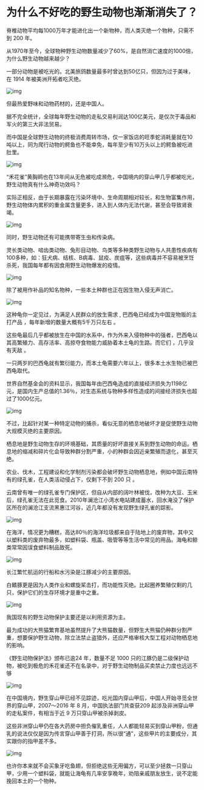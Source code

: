# 为什么不好吃的野生动物也渐渐消失了？

脊椎动物平均每1000万年才能进化出一个新物种，而人类灭绝一个物种，只需不到 200 年。

从1970年至今，全球物种野生动物数量减少了60%，是自然消亡速度的1000倍，为什么野生动物越来越少？

一部分动物是被吃光的。北美旅鸽数量最多时曾达到50亿只，但因为过于美味，在 1914 年被美洲开拓者吃灭绝。

![img](https://mmbiz.qpic.cn/mmbiz_png/U6yRaDu1NaZ423eibFolOHaQ0HUCbibTrS0Z4bmPHC4uQVoznzBMhejJmbPhSpwvVicLUJHiaDoYIBeCQiaFgtHA7Kw/640?wx_fmt=png)

但最热爱野味和动物药材的，还是中国人。

据不完全统计，全球每年野生动物的走私交易利润达100亿美元，是仅次于毒品和军火的第三大非法贸易。

而中国是全球野生动物的终极消费周转市场，仅一家饭店的旺季蛇消耗量就在10吨以上，同为爬行动物的鳄鱼也不能幸免，每年至少有10万头以上的鳄鱼被吃进肚里。

![img](https://mmbiz.qpic.cn/mmbiz_png/U6yRaDu1NaZTs7wNLkZpNrtelm1Erl7CdEY3YpXjVBjONKAgpBqZStNVPDcDlfMyQLSxcr4PzCiaT85mPicHiakEA/640?wx_fmt=png)

“禾花雀”黄胸鹀也在13年间从无危被吃成濒危，中国境内的穿山甲几乎都被吃光，野生动物真有什么神奇功效吗？

实际正相反，由于长期暴露在污染环境中、生命周期相对较长，和生物富集作用，野生动物体内累积的重金属含量更多，进入到人体内无法代谢，甚至会导致肾衰竭。 

![img](https://mmbiz.qpic.cn/mmbiz_jpg/U6yRaDu1NaZTs7wNLkZpNrtelm1Erl7C6LMxacGNricbwFYL4ZeoO6hzSiaMLMibIse2ZBQ4iaQl9GVdgJdcyjwGPw/640?wx_fmt=jpeg)

同时，野生动物还有可能携带寄生虫和传染病。

灵长类动物、啮齿类动物、兔形目动物、鸟类等多种类野生动物与人共患性疾病有100多种，如：狂犬病、结核、B病毒、鼠疫、炭疽等，这些病毒并不容易被烹饪杀死，我国每年都有因食用野生动物爆发的疫情。

![img](https://mmbiz.qpic.cn/mmbiz_png/U6yRaDu1NaZTs7wNLkZpNrtelm1Erl7CzNUw8BtEkic6wZqiaF5ib5pIG00wbmKFKlPiacicKKArRCYqptO1LJdTicvg/640?wx_fmt=png)

除了被用作补品的知名物种，一些本土种群也正在因生物入侵无声消亡。

![img](https://mmbiz.qpic.cn/mmbiz_png/U6yRaDu1NaZTs7wNLkZpNrtelm1Erl7CFObtd7YSlKXcfl7ibA84VLD0XhN6d6GLzGUwxblZXcomlwVdfVnpe0g/640?wx_fmt=png)

这种龟你一定见过，为满足人民群众的放生需求 , 巴西龟已经成为中国宠物贩的主打产品 ，每年新增的数量大概有5千万只左右 。

这些龟最后几乎都被放生在中国的水系中，作为外来入侵物种中的强者，巴西龟以其高繁殖力、高存活率、高掠夺食物能力威胁着本土龟的生路。而它们 ，几乎没有天敌 。

一只两岁的巴西龟就有繁衍能力，而本土龟需要六年以上，很多本土水生物已被巴西龟取代。

世界自然基金会的资料显示，我国每年由巴西龟造成的直接经济损失为1198亿元，是国内生产总值的1.36％，对生态系统与物种多样性造成的间接经济损失也超过了1000亿元。

![img](https://mmbiz.qpic.cn/mmbiz_png/U6yRaDu1NaZTs7wNLkZpNrtelm1Erl7Cib2h1hoTSC6YibNibAYKdeEfCUe5aQJNa5WXPicKqye5BsA8zXPj4aYJEg/640?wx_fmt=png)

不过，比起针对某一种特定动物的捕杀，看似无意的栖息地破坏才是促使野生动物大规模灭绝的主要原因。

栖息地是野生动物生存的环境基础，其质量的好坏直接关系到野生动物的命运。栖息地的缩减和碎片化会导致种群分割严重，小的种群会因近亲繁殖而退化，甚至灭绝。

农业、伐木，工程建设和化学制剂污染都会破坏野生动物栖息地，例如中国云南特有的绿孔雀，在人类活动侵占下，仅剩下不到 200 只 。

云南曾有唯一的绿孔雀专门保护区，但自从内部的阔叶林被伐，改种为大豆、玉米后，绿孔雀无法在此觅食。2010年澜沧江小湾水电站建成蓄水，回水淹没了保护区所在的澜沧江支流黑惠江河谷，近几年都没有发现野生绿孔雀的踪影。

![img](https://mmbiz.qpic.cn/mmbiz_png/U6yRaDu1NaZTs7wNLkZpNrtelm1Erl7Ct2IKMEIxD0X7icQpKYd5zKMafjuzsHTFZBbtq1ibCs5D0nrR7MiaNzBDQ/640?wx_fmt=png)

在海洋，情况更为糟糕，高达80％的海洋垃圾都来自于陆地上的废弃物，其中又以塑料类的废弃物最多，如塑料袋、瓶盖、吸管等等生活中常见的用品。海龟和鲸类常常因误食塑料制品致死。

![img](https://mmbiz.qpic.cn/mmbiz_png/U6yRaDu1NaZTs7wNLkZpNrtelm1Erl7CnU5yCicMxckibqFJHeHSZrcic1Hk6VdNKbFoFyFX2nATe34lvT1mISibVg/640?wx_fmt=png)

长江繁忙航运的行船和水污染是江豚减少的主要原因。

白鳍豚更是因为人类作业和螺旋桨击打，而功能性灭绝。比起圈养繁殖仅剩的几只，保护它们的生存环境才是重中之重。

![img](https://mmbiz.qpic.cn/mmbiz_png/U6yRaDu1NaZTs7wNLkZpNrtelm1Erl7CIV0UIjiatnD3ZLFjmdue2KRRDxMhJxfqgKiavuZkOU5qRfwibmWBtVnJw/640?wx_fmt=png)

我国现有的野生动物保护主要还是以利用资源为主。

最为成功的大熊猫繁育基地虽然提升了大熊猫数量，但野生大熊猫仍种群分割严重，想要保护野生动物，除立法禁止盗猎外，还应严格审核大型工程对动物栖息地的影响。

《野生动物保护法》颁布已逾24 年，数量不足 1000 只的江豚仍是二级保护动物，被吃到极危的禾花雀还不在名录中，对于野生动物制品买卖禁止力度也远远不够

![img](https://mmbiz.qpic.cn/mmbiz_png/U6yRaDu1NaZTs7wNLkZpNrtelm1Erl7CkdgDymgWwSicfLn8Or9uVfFicYQ6T7XpVMiaqpicYGp7eeN15BjO7icL97w/640?wx_fmt=png)

在中国境内，野生穿山甲已经不见踪迹，吃光国内穿山甲后，中国人开始寻觅全世界的穿山甲，2007～2016 年 8 月，中国执法部门共查获209 起涉及非洲穿山甲的走私案件，有相当于近 9 万只穿山甲被杀掉剥皮。

这些非洲穿山甲仍在各大药房中担负催乳重任，人人都能轻易买到穿山甲粉，但通乳的说法仅仅是因为传言穿山甲善于打洞，所以很“通”，这些甲片的主要成分，其实跟你的指甲差不多。

![img](https://mmbiz.qpic.cn/mmbiz_png/U6yRaDu1NaZTs7wNLkZpNrtelm1Erl7CaYcwYdUXG1fia7kGtxe2amZ5IIpHtEEVHgl0H9eOF74glRcUZVRIBXg/640?wx_fmt=png)

也许你本来就不会买象牙吃鱼翅，但拒绝这些无用偏方，可以至少拯救一只穿山甲，少用一个塑料袋，就能让海龟有几率安享晚年，劝阻亲戚朋友放生，说不定能挽回本土的一个物种。

